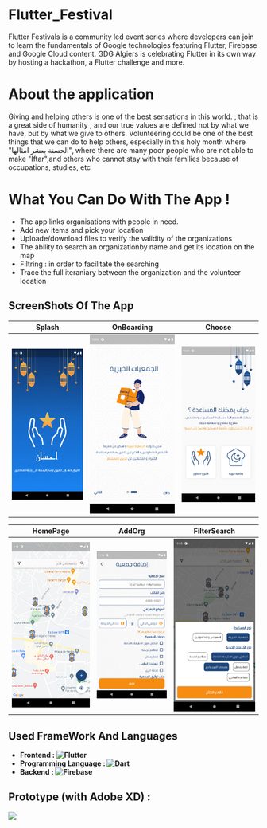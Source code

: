# Flutter_Festival
Flutter Festivals is a community led event series where developers can join to learn the fundamentals of Google technologies featuring Flutter, Firebase and Google
Cloud content. GDG Algiers is celebrating Flutter in its own way by hosting a hackathon, a Flutter challenge and more.
# About the application
Giving and helping others is one of the best sensations in this world. , that is a great side of humanity , and our true values are defined not by what we have, but by what we give to others.
Volunteering could be one of the best things that we can do to help others, especially in this holy month where "الحسنة بعشر امثالها", where there are many poor people who are not able to make "Iftar",and others who cannot stay with their families because of occupations, studies, etc

# What You Can Do With The App !
- The app links organisations with people in need.
- Add new items and pick your location 
- Uploade/download files to verify the validity of the organizations
- The ability to search an organizationby name and get its location on the map 
- Filtring : in order to facilitate the searching
- Trace the full iteraniary between the organization and the volunteer location


## ScreenShots Of The App 

  Splash                 |   OnBoarding      |  Choose
:-------------------------:|:-------------------------:|:-------------------------:
![](https://github.com/ItsYasser/Ihsan/blob/main/Screenshots/main.png?raw=true)|![](https://github.com/ItsYasser/Ihsan/blob/main/Screenshots/OnBoarding.png?raw=true)|![](https://github.com/ItsYasser/Ihsan/blob/main/Screenshots/Choice.png?raw=true)



  HomePage             |   AddOrg               |  FilterSearch
:-------------------------:|:-------------------------:|:-------------------------:
![](https://github.com/ItsYasser/Ihsan/blob/main/Screenshots/home.png?raw=true)|![](https://github.com/ItsYasser/Ihsan/blob/main/Screenshots/Add-org.png?raw=true)|![](https://github.com/ItsYasser/Ihsan/blob/main/Screenshots/filter.png?raw=true)

## Used FrameWork And Languages
- <b> Frontend : <img src="https://img.shields.io/badge/Flutter-blue?style=plastic&logo=flutter&logoColor=white" alt="Flutter">
- Programming Language  : <img src="https://img.shields.io/badge/Dart-blue?style=plastic&logo=flutter&logoColor=white" alt="Dart">
- Backend : <img src="https://img.shields.io/badge/Firebase-orange?style=plastic&logo=firebase&logoColor=white" alt="Firebase"> 

## Prototype (with Adobe XD) : 
</a>
    </a>
    <a href="https://drive.google.com/file/d/1D1PPT0Kywkaa1MBcVejmCm88N4skIZPs/view?usp=sharing">
    <img src="https://img.shields.io/badge/Download-c61b1b?style=flat-square">
  </a>
